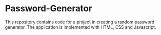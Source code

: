 # Password-Generator
This repository contains code for a project in creating a random password generator. The application is implemented with HTML, CSS and Javascript.
